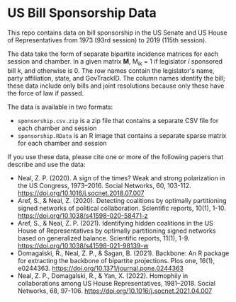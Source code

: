 # US Bill Sponsorship Data
This repo contains data on bill sponsorship in the US Senate and US House of Representatives from 1973 (93rd session) to 2019 (115th session). 

The data take the form of separate bipartite incidence matrices for each session and chamber. In a given matrix **M**, M<sub>ik</sub> = 1 if legislator *i* sponsored bill *k*, and otherwise is 0. The row names contain the legislator's name, party affiliation, state, and GovTrackID. The column names identify the bill; these data include only bills and joint resolutions because only these have the force of law if passed.

The data is available in two formats:
* `sponsorship.csv.zip` is a zip file that contains a separate CSV file for each chamber and session
* `sponsorship.RData` is an R image that contains a separate sparse matrix for each chamber and session

If you use these data, please cite one or more of the following papers that describe and use the data:
* Neal, Z. P. (2020). A sign of the times? Weak and strong polarization in the US Congress, 1973–2016. Social Networks, 60, 103-112. https://doi.org/10.1016/j.socnet.2018.07.007
* Aref, S., & Neal, Z. (2020). Detecting coalitions by optimally partitioning signed networks of political collaboration. Scientific reports, 10(1), 1-10. https://doi.org/10.1038/s41598-020-58471-z
* Aref, S., & Neal, Z. P. (2021). Identifying hidden coalitions in the US House of Representatives by optimally partitioning signed networks based on generalized balance. Scientific reports, 11(1), 1-9. https://doi.org/10.1038/s41598-021-98139-w
* Domagalski, R., Neal, Z. P., & Sagan, B. (2021). Backbone: An R package for extracting the backbone of bipartite projections. Plos one, 16(1), e0244363. https://doi.org/10.1371/journal.pone.0244363
* Neal, Z. P., Domagalski, R., & Yan, X. (2022). Homophily in collaborations among US House Representatives, 1981–2018. Social Networks, 68, 97-106. https://doi.org/10.1016/j.socnet.2021.04.007
